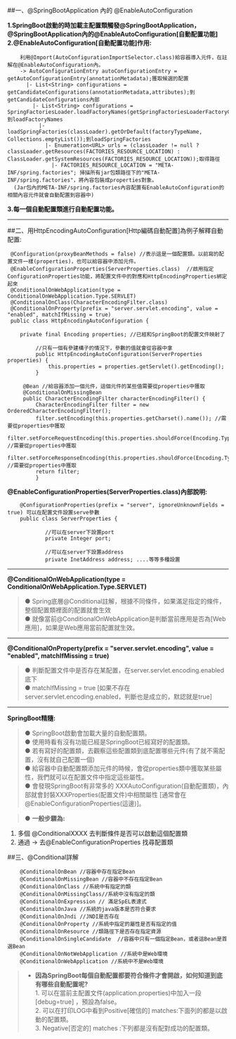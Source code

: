 ##一、@SpringBootApplication 內的 @EnableAutoConfiguration

   **1.SpringBoot啟動的時加載主配置類觸發@SpringBootApplication，@SpringBootApplication內的@EnableAutoConfiguration[自動配置功能]**  
   **2.@EnableAutoConfiguration[自動配置功能]作用:**

        利用@Import(AutoConfigurationImportSelector.class)給容器導入元件，在註解在@EnableAutoConfiguration內。
        -> AutoConfigurationEntry autoConfigurationEntry = getAutoConfigurationEntry(annotationMetadata);獲取候選的配置
          |- List<String> configurations = getCandidateConfigurations(annotationMetadata,attributes);到getCandidateConfigurations內部
            |- List<String> configurations = SpringFactoriesLoader.loadFactoryNames(getSpringFactoriesLoaderFactoryClass(),getBeanClassLoader());到loadFactoryNames
              |- loadSpringFactories(classLoader).getOrDefault(factoryTypeName, Collections.emptyList());到loadSpringFactories
                |- Enumeration<URL> urls = (classLoader != null ? classLoader.getResources(FACTORIES_RESOURCE_LOCATION) : ClassLoader.getSystemResources(FACTORIES_RESOURCE_LOCATION));取得路徑
                  |- FACTORIES_RESOURCE_LOCATION = "META-INF/spring.factories"; 掃描所有jar包類路徑下的"META-INF/spring.factories"，將內容包裝成properties對象。
      (Jar包內的META-INF/spring.factories內容配置有EnableAutoConfiguration的相關內容元件就會自動配置到容器中)
      
**3.每一個自動配置類進行自動配置功能。**

***

##二、用HttpEncodingAutoConfiguration[Http編碼自動配置]為例子解釋自動配置:

     @Configuration(proxyBeanMethods = false) //表示這是一個配置類。以前寫的配置文件一樣(properties)，也可以給容器中添加元件。  
     @EnableConfigurationProperties(ServerProperties.class)  //啟用指定ConfigurationProperties功能，將配置文件中的對應和HttpEncodingProperties綁定起來  
     @ConditionalOnWebApplication(type = ConditionalOnWebApplication.Type.SERVLET)   
     @ConditionalOnClass(CharacterEncodingFilter.class)  
     @ConditionalOnProperty(prefix = "server.servlet.encoding", value = "enabled", matchIfMissing = true)  
     public class HttpEncodingAutoConfiguration {  
    
        private final Encoding properties; //已經和SpringBoot的配置文件映射了
         
             //只有一個有參建構子的情況下，參數的值就會從容器中拿
             public HttpEncodingAutoConfiguration(ServerProperties properties) {
                 this.properties = properties.getServlet().getEncoding();
             }
            
         @Bean //給容器添加一個元件，這個元件的某些值需要從properties中獲取
         @ConditionalOnMissingBean
         public CharacterEncodingFilter characterEncodingFilter() {
             CharacterEncodingFilter filter = new OrderedCharacterEncodingFilter();
             filter.setEncoding(this.properties.getCharset().name()); //需要從properties中獲取
             filter.setForceRequestEncoding(this.properties.shouldForce(Encoding.Type.REQUEST)); //需要從properties中獲取
             filter.setForceResponseEncoding(this.properties.shouldForce(Encoding.Type.RESPONSE)); //需要從properties中獲取
             return filter;
             }

**@EnableConfigurationProperties(ServerProperties.class)內部說明:**  

        @ConfigurationProperties(prefix = "server", ignoreUnknownFields = true) 可以在配置文件設置serve參數  
        public class ServerProperties {
        
                //可以在server下設置port  
                private Integer port;  
                
                //可以在server下設置address  
                private InetAddress address; ....等等多種設置  
                
***

**@ConditionalOnWebApplication(type = ConditionalOnWebApplication.Type.SERVLET)**

>● Spring底層@Conditional註解，根據不同條件，如果滿足指定的條件，整個配置類裡面的配置就會生效  
>● 就像當前@ConditionalOnWebApplication是判斷當前應用是否為[Web應用]，如果是Web應用當前配置就生效。  

* * *

**@ConditionalOnProperty(prefix = "server.servlet.encoding", value = "enabled", matchIfMissing = true)**
>● 判斷配置文件中是否存在某配置，在server.servlet.encoding.enabled底下  
>● matchIfMissing = true [如果不存在server.servlet.encoding.enabled，判斷也是成立的，默認就是true]  

***

**SpringBoot精隨:**
>● SpringBoot啟動會加載大量的自動配置類。  
● 使用時看有沒有功能已經是SpringBoot已經寫好的配置類。  
● 若有寫好的配置類，去觀察這些配置類到底配置哪些元件(有了就不需配置，沒有就自己配置一個)  
● 給容器中自動配置類添加元件的時候，會從properties類中獲取某些屬性，我們就可以在配置文件中指定這些屬性。  
● 會發現SpringBoot有非常多的 XXXAutoConfiguration(自動配置類)，內部就會封裝XXXProperties(配置文件)中相關屬性 [通常會在@EnableConfigurationProperties(這邊)]。  

>● **一般步驟為:**
1. 多個 @ConditionalXXXX 去判斷條件是否可以啟動這個配置類  
2. 通過 -> 去@EnableConfigurationProperties 找尋配置類
            
##三、@Conditional詳解

        @ConditionalOnBean //容器中存在指定Bean  
        @ConditionalOnMissingBean //容器中不存在指定Bean  
        @ConditionalOnClass //系統中有指定的類  
        @ConditionalOnMissingClass//系統中沒有指定的類  
        @ConditionalOnExpression // 滿足SpEL表達式  
        @ConditionalOnJava //系統的java版本是否符合要求  
        @ConditionalOnJndi //JNDI是否存在  
        @ConditionalOnProperty //系統中指定的屬性是否有指定的值  
        @ConditionalOnResource //類路徑下是否存在指定資源  
        @ConditionalOnSingleCandidate  //容器中只有一個指定Bean，或者這Bean是首選Bean  
        @ConditionalOnNotWebApplication //系統中是Web環境  
        @ConditionalOnWebApplication //系統中不是Web環境  

>* **因為SpringBoot每個自動配置都要符合條件才會開啟，如何知道到底有哪些自動配置呢?**  
    1. 可以在當前主配置文件(application.properties)中加入一段 [debug=true] ，預設為false。  
    2. 可以在打印LOG中看到Positive[確信的] matches:下面列的都是以啟動的配置類。  
    3. Negative[否定的] matches :下列都是沒有配對成功的配置類。  

